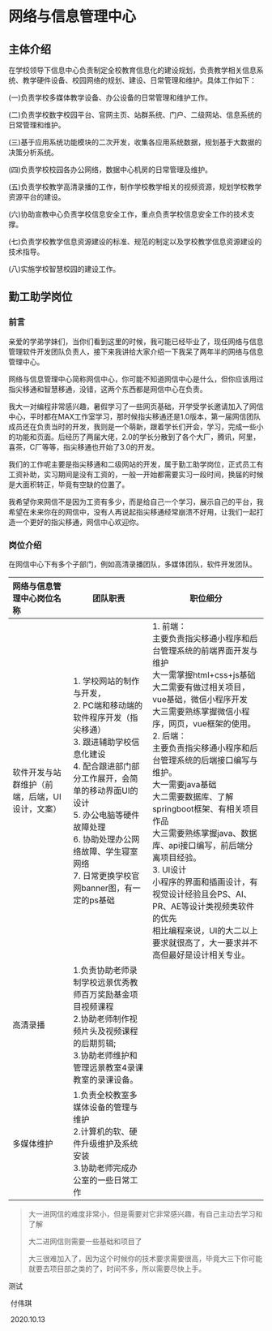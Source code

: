 # 网络与信息管理中心

## 主体介绍

在学校领导下信息中心负责制定全校教育信息化的建设规划，负责教学相关信息系统、教学硬件设备、校园网络的规划、建设、日常管理和维护。具体工作如下：

(一)负责学校多媒体教学设备、办公设备的日常管理和维护工作。

(二)负责学校数字校园平台、官网主页、站群系统、门户、二级网站、信息系统的日常管理和维护。

(三)基于应用系统功能模块的二次开发，收集各应用系统数据，规划基于大数据的决策分析系统。

(四)负责学校校园各办公网络，数据中心机房的日常管理及维护。

(五)负责学校教学高清录播的工作，制作学校教学相关的视频资源，规划学校教学资源平台的建设。

(六)协助宣教中心负责学校信息安全工作，重点负责学校信息安全工作的技术支撑。

(七)负责学校教学信息资源建设的标准、规范的制定以及学校教学信息资源建设的技术指导。

(八)实施学校智慧校园的建设工作。

## 勤工助学岗位

### 前言

​	亲爱的学弟学妹们，当你们看到这里的时候，我可能已经毕业了，现任网络与信息管理软件开发团队负责人，接下来我讲给大家介绍一下我呆了两年半的网络与信息管理中心。

​	网络与信息管理中心简称网信中心，你可能不知道网信中心是什么，但你应该用过指尖移通和智慧移通，没错，这两个东西都是网信中心在负责。

​	我大一对编程非常感兴趣，暑假学习了一些网页基础，开学受学长邀请加入了网信中心，平时都在MAX工作室学习，那时候指尖移通还是1.0版本，第一届网信团队成员还在负责当时的开发，我则是一个萌新，跟着学长们开会，学习，完成一些小的功能和页面。后经历了两届大佬，2.0的学长分散到了各个大厂，腾讯，阿里，喜茶，C厂等等，指尖移通也开始了3.0的开发。

​	我们的工作呢主要是指尖移通和二级网站的开发，属于勤工助学岗位，正式员工有工资补助，实习期间是没有工资的，一般一开始都需要实习一段时间，换届的时候是大面积转正，毕竟有空缺的位置了。

​	我希望你来网信不是因为工资有多少，而是给自己一个学习，展示自己的平台，我希望在未来你在的网信中，没有人再说起指尖移通经常崩溃不好用，让我们一起打造一个更好的指尖移通，网信中心欢迎你。

### 岗位介绍

在网信中心下有多个子部门，例如高清录播团队，多媒体团队，软件开发团队。

| 网络与信息管理中心岗位名称                     | 团队职责                                                     | 职位细分                                                     |
| :--------------------------------------------- | ------------------------------------------------------------ | ------------------------------------------------------------ |
| 软件开发与站群维护（前端，后端，UI设计，文案） | 1. 学校网站的制作与开发，<br>2. PC端和移动端的软件程序开发（指尖移通）<br>3. 跟进辅助学校信息化建设<br>4. 配合跟进部门部分工作展开，会简单的移动界面UI的设计<br>5. 办公电脑等硬件故障处理<br/>6. 协助处理办公网络故障、学生寝室网络<br/>7. 日常更换学校官网banner图，有一定的ps基础 | 1. 前端：<br/>主要负责指尖移通小程序和后台管理系统的前端界面开发与维护<br/>大一需掌握html+css+js基础<br/>大二需要有做过相关项目，vue基础，微信小程序开发<br/>大三需要熟练掌握微信小程序，网页，vue框架的使用。<br>2. 后端：<br>主要负责指尖移通小程序和后台管理系统的后端接口编写与维护。<br>大一需要java基础<br>大二需要数据库、了解springboot框架、有相关项目作品<br>大三需要熟练掌握java、数据库、api接口编写，前后端分离项目经验。<br>3. UI设计<br>小程序的界面和插画设计，有视觉设计经验且会PS、AI、PR、AE等设计类视频类软件的优先<br>相比编程来说，UI的大二以上要求就很高了，大一要求并不高但最好是设计相关专业。 |
| 高清录播                                       | 1.负责协助老师录制学校远景优秀教师百万奖励基金项目视频课程<br>2.协助老师制作视频片头及视频课程的后期剪辑;<br>3.协助老师维护和管理远景教室4录课教室的录课设备。 |                                                              |
| 多媒体维护                                     | 1.负责全校教室多媒体设备的管理与维护<br>2.计算机的软、硬件升级维护及系统安装<br>3.协助老师完成办公室的一些日常工作 |                                                              |



> 大一进网信的难度非常小，但是需要对它非常感兴趣，有自己主动去学习和了解
>
> 大二进网信则需要一些基础和项目了
>
> 大三很难加入了，因为这个时候你的技术要求需要很高，毕竟大三下你可能就要去项目部之类的了，时间不多，所以需要尽快上手。

测试

​																																																							付伟琪

​																																																					2020.10.13
